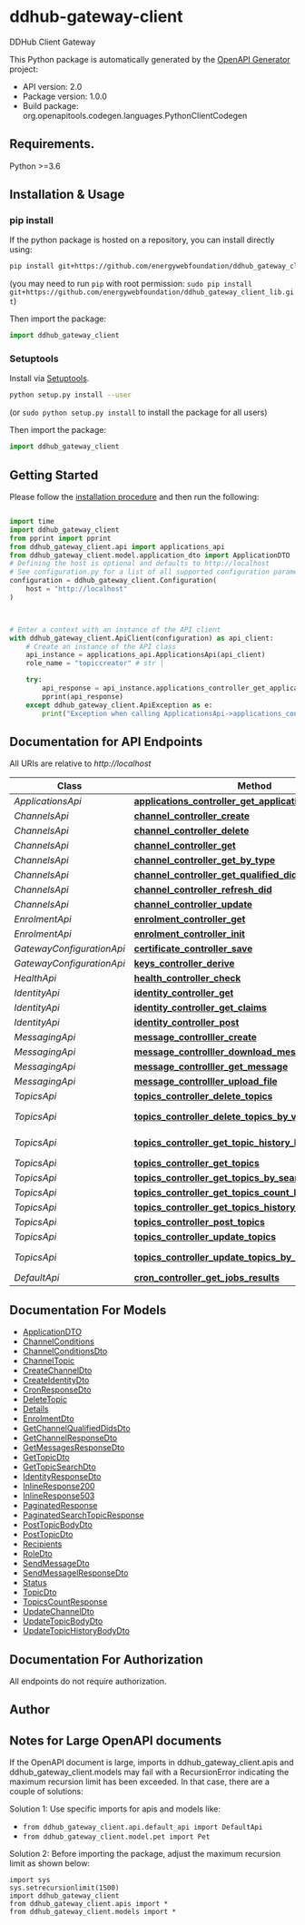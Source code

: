# ddhub-gateway-client
DDHub Client Gateway

This Python package is automatically generated by the [OpenAPI Generator](https://openapi-generator.tech) project:

- API version: 2.0
- Package version: 1.0.0
- Build package: org.openapitools.codegen.languages.PythonClientCodegen

## Requirements.

Python >=3.6

## Installation & Usage
### pip install

If the python package is hosted on a repository, you can install directly using:

```sh
pip install git+https://github.com/energywebfoundation/ddhub_gateway_client_lib.git
```
(you may need to run `pip` with root permission: `sudo pip install git+https://github.com/energywebfoundation/ddhub_gateway_client_lib.git`)

Then import the package:
```python
import ddhub_gateway_client
```

### Setuptools

Install via [Setuptools](http://pypi.python.org/pypi/setuptools).

```sh
python setup.py install --user
```
(or `sudo python setup.py install` to install the package for all users)

Then import the package:
```python
import ddhub_gateway_client
```

## Getting Started

Please follow the [installation procedure](#installation--usage) and then run the following:

```python

import time
import ddhub_gateway_client
from pprint import pprint
from ddhub_gateway_client.api import applications_api
from ddhub_gateway_client.model.application_dto import ApplicationDTO
# Defining the host is optional and defaults to http://localhost
# See configuration.py for a list of all supported configuration parameters.
configuration = ddhub_gateway_client.Configuration(
    host = "http://localhost"
)



# Enter a context with an instance of the API client
with ddhub_gateway_client.ApiClient(configuration) as api_client:
    # Create an instance of the API class
    api_instance = applications_api.ApplicationsApi(api_client)
    role_name = "topiccreator" # str | 

    try:
        api_response = api_instance.applications_controller_get_applications(role_name)
        pprint(api_response)
    except ddhub_gateway_client.ApiException as e:
        print("Exception when calling ApplicationsApi->applications_controller_get_applications: %s\n" % e)
```

## Documentation for API Endpoints

All URIs are relative to *http://localhost*

Class | Method | HTTP request | Description
------------ | ------------- | ------------- | -------------
*ApplicationsApi* | [**applications_controller_get_applications**](docs/ApplicationsApi.md#applications_controller_get_applications) | **GET** /api/v2/applications | 
*ChannelsApi* | [**channel_controller_create**](docs/ChannelsApi.md#channel_controller_create) | **POST** /api/v2/channels | 
*ChannelsApi* | [**channel_controller_delete**](docs/ChannelsApi.md#channel_controller_delete) | **DELETE** /api/v2/channels/{fqcn} | 
*ChannelsApi* | [**channel_controller_get**](docs/ChannelsApi.md#channel_controller_get) | **GET** /api/v2/channels/{fqcn} | 
*ChannelsApi* | [**channel_controller_get_by_type**](docs/ChannelsApi.md#channel_controller_get_by_type) | **GET** /api/v2/channels | 
*ChannelsApi* | [**channel_controller_get_qualified_dids**](docs/ChannelsApi.md#channel_controller_get_qualified_dids) | **GET** /api/v2/channels/{fqcn}/qualifiedDids | 
*ChannelsApi* | [**channel_controller_refresh_did**](docs/ChannelsApi.md#channel_controller_refresh_did) | **POST** /api/v2/channels/refresh | 
*ChannelsApi* | [**channel_controller_update**](docs/ChannelsApi.md#channel_controller_update) | **PUT** /api/v2/channels/{fqcn} | 
*EnrolmentApi* | [**enrolment_controller_get**](docs/EnrolmentApi.md#enrolment_controller_get) | **GET** /api/v2/enrol | 
*EnrolmentApi* | [**enrolment_controller_init**](docs/EnrolmentApi.md#enrolment_controller_init) | **POST** /api/v2/enrol | 
*GatewayConfigurationApi* | [**certificate_controller_save**](docs/GatewayConfigurationApi.md#certificate_controller_save) | **POST** /api/v2/certificate | 
*GatewayConfigurationApi* | [**keys_controller_derive**](docs/GatewayConfigurationApi.md#keys_controller_derive) | **POST** /api/v2/keys | 
*HealthApi* | [**health_controller_check**](docs/HealthApi.md#health_controller_check) | **GET** /api/v2/health | 
*IdentityApi* | [**identity_controller_get**](docs/IdentityApi.md#identity_controller_get) | **GET** /api/v2/identity | 
*IdentityApi* | [**identity_controller_get_claims**](docs/IdentityApi.md#identity_controller_get_claims) | **GET** /api/v2/identity/claims | 
*IdentityApi* | [**identity_controller_post**](docs/IdentityApi.md#identity_controller_post) | **POST** /api/v2/identity | 
*MessagingApi* | [**message_controlller_create**](docs/MessagingApi.md#message_controlller_create) | **POST** /api/v2/messages | 
*MessagingApi* | [**message_controlller_download_message**](docs/MessagingApi.md#message_controlller_download_message) | **GET** /api/v2/messages/download | 
*MessagingApi* | [**message_controlller_get_message**](docs/MessagingApi.md#message_controlller_get_message) | **GET** /api/v2/messages | 
*MessagingApi* | [**message_controlller_upload_file**](docs/MessagingApi.md#message_controlller_upload_file) | **POST** /api/v2/messages/upload | 
*TopicsApi* | [**topics_controller_delete_topics**](docs/TopicsApi.md#topics_controller_delete_topics) | **DELETE** /api/v2/topics/{id} | 
*TopicsApi* | [**topics_controller_delete_topics_by_version**](docs/TopicsApi.md#topics_controller_delete_topics_by_version) | **DELETE** /api/v2/topics/{id}/versions/{version} | 
*TopicsApi* | [**topics_controller_get_topic_history_by_id_and_version**](docs/TopicsApi.md#topics_controller_get_topic_history_by_id_and_version) | **GET** /api/v2/topics/{id}/versions/{versionNumber} | 
*TopicsApi* | [**topics_controller_get_topics**](docs/TopicsApi.md#topics_controller_get_topics) | **GET** /api/v2/topics | 
*TopicsApi* | [**topics_controller_get_topics_by_search**](docs/TopicsApi.md#topics_controller_get_topics_by_search) | **GET** /api/v2/topics/search | 
*TopicsApi* | [**topics_controller_get_topics_count_by_owner**](docs/TopicsApi.md#topics_controller_get_topics_count_by_owner) | **GET** /api/v2/topics/count | 
*TopicsApi* | [**topics_controller_get_topics_history_by_id**](docs/TopicsApi.md#topics_controller_get_topics_history_by_id) | **GET** /api/v2/topics/{id}/versions | 
*TopicsApi* | [**topics_controller_post_topics**](docs/TopicsApi.md#topics_controller_post_topics) | **POST** /api/v2/topics | 
*TopicsApi* | [**topics_controller_update_topics**](docs/TopicsApi.md#topics_controller_update_topics) | **PUT** /api/v2/topics/{id} | 
*TopicsApi* | [**topics_controller_update_topics_by_id_and_version**](docs/TopicsApi.md#topics_controller_update_topics_by_id_and_version) | **PUT** /api/v2/topics/{id}/versions/{versionNumber} | 
*DefaultApi* | [**cron_controller_get_jobs_results**](docs/DefaultApi.md#cron_controller_get_jobs_results) | **GET** /api/v2/cron | 


## Documentation For Models

 - [ApplicationDTO](docs/ApplicationDTO.md)
 - [ChannelConditions](docs/ChannelConditions.md)
 - [ChannelConditionsDto](docs/ChannelConditionsDto.md)
 - [ChannelTopic](docs/ChannelTopic.md)
 - [CreateChannelDto](docs/CreateChannelDto.md)
 - [CreateIdentityDto](docs/CreateIdentityDto.md)
 - [CronResponseDto](docs/CronResponseDto.md)
 - [DeleteTopic](docs/DeleteTopic.md)
 - [Details](docs/Details.md)
 - [EnrolmentDto](docs/EnrolmentDto.md)
 - [GetChannelQualifiedDidsDto](docs/GetChannelQualifiedDidsDto.md)
 - [GetChannelResponseDto](docs/GetChannelResponseDto.md)
 - [GetMessagesResponseDto](docs/GetMessagesResponseDto.md)
 - [GetTopicDto](docs/GetTopicDto.md)
 - [GetTopicSearchDto](docs/GetTopicSearchDto.md)
 - [IdentityResponseDto](docs/IdentityResponseDto.md)
 - [InlineResponse200](docs/InlineResponse200.md)
 - [InlineResponse503](docs/InlineResponse503.md)
 - [PaginatedResponse](docs/PaginatedResponse.md)
 - [PaginatedSearchTopicResponse](docs/PaginatedSearchTopicResponse.md)
 - [PostTopicBodyDto](docs/PostTopicBodyDto.md)
 - [PostTopicDto](docs/PostTopicDto.md)
 - [Recipients](docs/Recipients.md)
 - [RoleDto](docs/RoleDto.md)
 - [SendMessageDto](docs/SendMessageDto.md)
 - [SendMessagelResponseDto](docs/SendMessagelResponseDto.md)
 - [Status](docs/Status.md)
 - [TopicDto](docs/TopicDto.md)
 - [TopicsCountResponse](docs/TopicsCountResponse.md)
 - [UpdateChannelDto](docs/UpdateChannelDto.md)
 - [UpdateTopicBodyDto](docs/UpdateTopicBodyDto.md)
 - [UpdateTopicHistoryBodyDto](docs/UpdateTopicHistoryBodyDto.md)


## Documentation For Authorization

 All endpoints do not require authorization.

## Author




## Notes for Large OpenAPI documents
If the OpenAPI document is large, imports in ddhub_gateway_client.apis and ddhub_gateway_client.models may fail with a
RecursionError indicating the maximum recursion limit has been exceeded. In that case, there are a couple of solutions:

Solution 1:
Use specific imports for apis and models like:
- `from ddhub_gateway_client.api.default_api import DefaultApi`
- `from ddhub_gateway_client.model.pet import Pet`

Solution 2:
Before importing the package, adjust the maximum recursion limit as shown below:
```
import sys
sys.setrecursionlimit(1500)
import ddhub_gateway_client
from ddhub_gateway_client.apis import *
from ddhub_gateway_client.models import *
```

